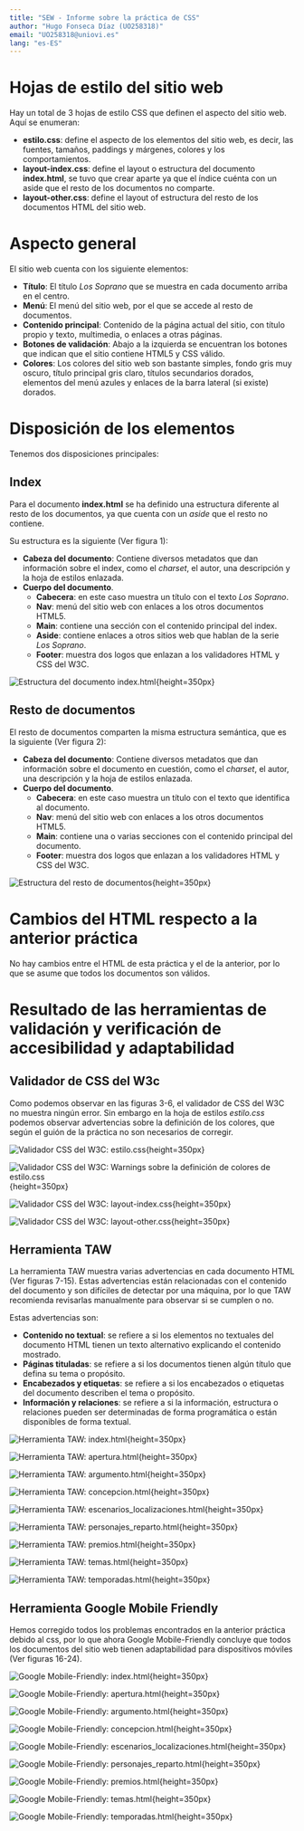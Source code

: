 ```yaml
---
title: "SEW - Informe sobre la práctica de CSS"
author: "Hugo Fonseca Díaz (UO258318)"
email: "UO258318@uniovi.es"
lang: "es-ES"
---
```

# Hojas de estilo del sitio web

Hay un total de 3 hojas de estilo CSS que definen el aspecto del sitio web. Aquí se enumeran:

- **estilo.css**: define el aspecto de los elementos del sitio web, es decir, las fuentes, tamaños, paddings y márgenes, colores y los comportamientos.
- **layout-index.css**: define el layout o estructura del documento **index.html**, se tuvo que crear aparte ya que el índice cuénta con un aside que el resto de los documentos no comparte.
- **layout-other.css**: define el layout of estructura del resto de los documentos HTML del sitio web.


# Aspecto general

El sitio web cuenta con los siguiente elementos:

- **Título**: El título *Los Soprano* que se muestra en cada documento arriba en el centro.
- **Menú**: El menú del sitio web, por el que se accede al resto de documentos.
- **Contenido principal**: Contenido de la página actual del sitio, con título propio y texto, multimedia, o enlaces a otras páginas.
- **Botones de validación**: Abajo a la izquierda se encuentran los botones que indican que el sitio contiene HTML5 y CSS válido.
- **Colores**: Los colores del sitio web son bastante simples, fondo gris muy oscuro, título principal gris claro, títulos secundarios dorados, elementos del menú azules y enlaces de la barra lateral (si existe) dorados.


# Disposición de los elementos

Tenemos dos disposiciones principales:

## Index

Para el documento **index.html** se ha definido una estructura diferente al resto de los documentos, ya que cuenta con un *aside* que el resto no contiene.

Su estructura es la siguiente (Ver figura 1):

- **Cabeza del documento**: Contiene diversos metadatos que dan información sobre el index, como el *charset*, el autor, una descripción y la hoja de estilos enlazada.
- **Cuerpo del documento**.
    - **Cabecera**: en este caso muestra un título con el texto *Los Soprano*.
    - **Nav**: menú del sitio web con enlaces a los otros documentos HTML5.
    - **Main**: contiene una sección con el contenido principal del index.
    - **Aside**: contiene enlaces a otros sitios web que hablan de la serie *Los Soprano*.
    - **Footer**: muestra dos logos que enlazan a los validadores HTML y CSS del W3C.

![Estructura del documento *index.html*](report_multimedia/layout-index.png){height=350px}

## Resto de documentos

El resto de documentos comparten la misma estructura semántica, que es la siguiente (Ver figura 2):

- **Cabeza del documento**: Contiene diversos metadatos que dan información sobre el documento en cuestión, como el *charset*, el autor, una descripción y la hoja de estilos enlazada.
- **Cuerpo del documento**.
    - **Cabecera**: en este caso muestra un título con el texto que identifica al documento.
    - **Nav**: menú del sitio web con enlaces a los otros documentos HTML5.
    - **Main**: contiene una o varias secciones con el contenido principal del documento.
    - **Footer**: muestra dos logos que enlazan a los validadores HTML y CSS del W3C. 

![Estructura del resto de documentos](report_multimedia/layout-other.png){height=350px}


# Cambios del HTML respecto a la anterior práctica

No hay cambios entre el HTML de esta práctica y el de la anterior, por lo que se asume que todos los documentos son válidos.


# Resultado de las herramientas de validación y verificación de accesibilidad y adaptabilidad

## Validador de CSS del W3c

Como podemos observar en las figuras 3-6, el validador de CSS del W3C no muestra ningún error. Sin embargo en la hoja de estilos *estilo.css* podemos observar advertencias sobre la definición de los colores, que según el guión de la práctica no son necesarios de corregir.

![Validador CSS del W3C: *estilo.css*](report_multimedia/w3c-estilo.png){height=350px}

![Validador CSS del W3C: Warnings sobre la definición de colores de *estilo.css*](report_multimedia/w3c-estilo-warning.png){height=350px}

![Validador CSS del W3C: *layout-index.css*](report_multimedia/w3c-layout-index.png){height=350px}

![Validador CSS del W3C: *layout-other.css*](report_multimedia/w3c-layout-other.png){height=350px}

## Herramienta TAW

La herramienta TAW muestra varias advertencias en cada documento HTML (Ver figuras 7-15). Estas advertencias están relacionadas con el contenido del documento y son difíciles de detectar por una máquina, por lo que TAW recomienda revisarlas manualmente para observar si se cumplen o no.

Estas advertencias son:

- **Contenido no textual**: se refiere a si los elementos no textuales del documento HTML tienen un texto alternativo explicando el contenido mostrado.
- **Páginas tituladas**: se refiere a si los documentos tienen algún título que defina su tema o propósito.
- **Encabezados y etiquetas**: se refiere a si los encabezados o etiquetas del documento describen el tema o propósito.
- **Información y relaciones**: se refiere a si la información, estructura o relaciones pueden ser determinadas de forma programática o están disponibles de forma textual.

![Herramienta TAW: *index.html*](report_multimedia/taw-index.png){height=350px}

![Herramienta TAW: *apertura.html*](report_multimedia/taw-apertura.png){height=350px}

![Herramienta TAW: *argumento.html*](report_multimedia/taw-argumento.png){height=350px}

![Herramienta TAW: *concepcion.html*](report_multimedia/taw-concepcion.png){height=350px}

![Herramienta TAW: *escenarios_localizaciones.html*](report_multimedia/taw-escenarios_localizaciones.png){height=350px}

![Herramienta TAW: *personajes_reparto.html*](report_multimedia/taw-personajes_reparto.png){height=350px}

![Herramienta TAW: *premios.html*](report_multimedia/taw-premios.png){height=350px}

![Herramienta TAW: *temas.html*](report_multimedia/taw-temas.png){height=350px}

![Herramienta TAW: *temporadas.html*](report_multimedia/taw-temporadas.png){height=350px}

## Herramienta Google Mobile Friendly

Hemos corregido todos los problemas encontrados en la anterior práctica debido al css, por lo que ahora Google Mobile-Friendly concluye que todos los documentos del sitio web tienen adaptabilidad para dispositivos móviles (Ver figuras 16-24).

![Google Mobile-Friendly: *index.html*](report_multimedia/gmf-index.png){height=350px}

![Google Mobile-Friendly: *apertura.html*](report_multimedia/gmf-apertura.png){height=350px}

![Google Mobile-Friendly: *argumento.html*](report_multimedia/gmf-argumento.png){height=350px}

![Google Mobile-Friendly: *concepcion.html*](report_multimedia/gmf-concepcion.png){height=350px}

![Google Mobile-Friendly: *escenarios_localizaciones.html*](report_multimedia/gmf-escenarios_localizaciones.png){height=350px}

![Google Mobile-Friendly: *personajes_reparto.html*](report_multimedia/gmf-personajes_reparto.png){height=350px}

![Google Mobile-Friendly: *premios.html*](report_multimedia/gmf-premios.png){height=350px}

![Google Mobile-Friendly: *temas.html*](report_multimedia/gmf-temas.png){height=350px}

![Google Mobile-Friendly: *temporadas.html*](report_multimedia/gmf-temporadas.png){height=350px}

